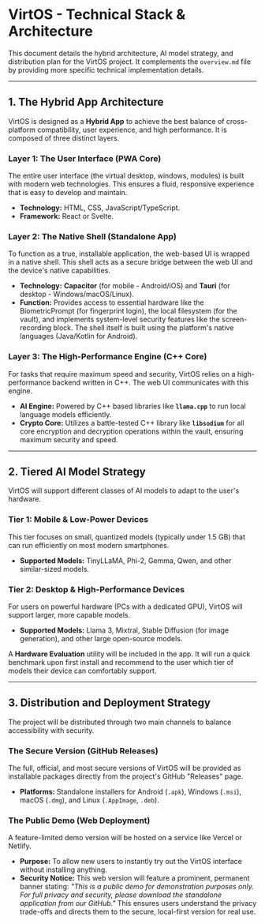 # VirtOS - Technical Stack & Architecture

This document details the hybrid architecture, AI model strategy, and distribution plan for the VirtOS project. It complements the `overview.md` file by providing more specific technical implementation details.

---

## 1. The Hybrid App Architecture

VirtOS is designed as a **Hybrid App** to achieve the best balance of cross-platform compatibility, user experience, and high performance. It is composed of three distinct layers.

### Layer 1: The User Interface (PWA Core)
The entire user interface (the virtual desktop, windows, modules) is built with modern web technologies. This ensures a fluid, responsive experience that is easy to develop and maintain.
* **Technology:** HTML, CSS, JavaScript/TypeScript.
* **Framework:** React or Svelte.

### Layer 2: The Native Shell (Standalone App)
To function as a true, installable application, the web-based UI is wrapped in a native shell. This shell acts as a secure bridge between the web UI and the device's native capabilities.
* **Technology:** **Capacitor** (for mobile - Android/iOS) and **Tauri** (for desktop - Windows/macOS/Linux).
* **Function:** Provides access to essential hardware like the BiometricPrompt (for fingerprint login), the local filesystem (for the vault), and implements system-level security features like the screen-recording block. The shell itself is built using the platform's native languages (Java/Kotlin for Android).

### Layer 3: The High-Performance Engine (C++ Core)
For tasks that require maximum speed and security, VirtOS relies on a high-performance backend written in C++. The web UI communicates with this engine.
* **AI Engine:** Powered by C++ based libraries like **`llama.cpp`** to run local language models efficiently.
* **Crypto Core:** Utilizes a battle-tested C++ library like **`libsodium`** for all core encryption and decryption operations within the vault, ensuring maximum security and speed.

---

## 2. Tiered AI Model Strategy

VirtOS will support different classes of AI models to adapt to the user's hardware.

### Tier 1: Mobile & Low-Power Devices
This tier focuses on small, quantized models (typically under 1.5 GB) that can run efficiently on most modern smartphones.
* **Supported Models:** TinyLLaMA, Phi-2, Gemma, Qwen, and other similar-sized models.

### Tier 2: Desktop & High-Performance Devices
For users on powerful hardware (PCs with a dedicated GPU), VirtOS will support larger, more capable models.
* **Supported Models:** Llama 3, Mixtral, Stable Diffusion (for image generation), and other large open-source models.

A **Hardware Evaluation** utility will be included in the app. It will run a quick benchmark upon first install and recommend to the user which tier of models their device can comfortably support.

---

## 3. Distribution and Deployment Strategy

The project will be distributed through two main channels to balance accessibility with security.

### The Secure Version (GitHub Releases)
The full, official, and most secure versions of VirtOS will be provided as installable packages directly from the project's GitHub "Releases" page.
* **Platforms:** Standalone installers for Android (`.apk`), Windows (`.msi`), macOS (`.dmg`), and Linux (`.AppImage`, `.deb`).

### The Public Demo (Web Deployment)
A feature-limited demo version will be hosted on a service like Vercel or Netlify.
* **Purpose:** To allow new users to instantly try out the VirtOS interface without installing anything.
* **Security Notice:** This web version will feature a prominent, permanent banner stating: *"This is a public demo for demonstration purposes only. For full privacy and security, please download the standalone application from our GitHub."* This ensures users understand the privacy trade-offs and directs them to the secure, local-first version for real use.
